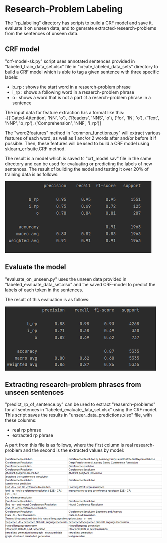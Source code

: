 # Research-Problem Labeling
The "rp_labeling" directory has scripts to build a CRF model and save it, evaluate it on unseen data, and to generate extracted-research-problems from the sentences of unseen data.

## CRF model
 "crf-model-sk.py" script uses annotated sentences provided in "labeled_train_data_set.xlsx" file in "create_labeled_data_sets" directory
  to build a CRF model which is able to tag a given sentence with three specific labels:<br />
  - b_rp : shows the start word in a reaserch-problem phrase
  - i_rp : shows a following word in a resaerch-problem phrase
  - o : shows a word that is not a part of a reserch-problem phrase in a sentence

The input data for feature extraction has a format like this:<br />
  -[('Gated-Attention', 'NN', 'o'), ('Readers', 'NNS', 'o'), ('for', 'IN', 'o'), ('Text', 'NNP', 'b_rp'), ('Comprehension', 'NNP', 'i_rp')]

The "word2features" method in "common_functions.py" will extract various features of each word, as well as 1 and/or 2 words after and/or before it if possible.
Then, these features will be used to build a CRF model using sklearn_crfsuite.CRF method.
  
 The result is a model which is saved to "crf_model.sav" file in the same directory and can be used for evaluating or predicting the labels of new sentences.
 The result of building the model and testing it over 20% of training data is as follows:
 
 ![results](/train-test-result-crf.PNG)

## Evaluate the model
 "evaluate_on_unseen.py" uses the unseen data provided in "labeled_evaluate_data_set.xlsx" and the saved CRF-model to predict the labels of each token in the sentences.
 
  The result of this evaluation is as follows:
 
 ![results](/evaluation-results.PNG)

## Extracting research-problem phrases from unseen sentences
"predict_rp_of_sentence.py" can be used to extract "reaserch-problems" for all sentences in "labeled_evaluate_data_set.xlsx" using the CRF model.<br />
This script saves the results in "unseen_data_predictions.xlsx" file, with these columns: 
 - real rp phrase
 - extracted rp phrase<br />

A part from this file is as follows, where the first column is real research-problem and the second is the extracted values by model:<br /> 

![results](/extracted--vs-real-phrases.PNG)
 
